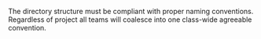 The directory structure must be compliant with proper naming conventions. Regardless of project all teams will coalesce into one class-wide agreeable convention. 
